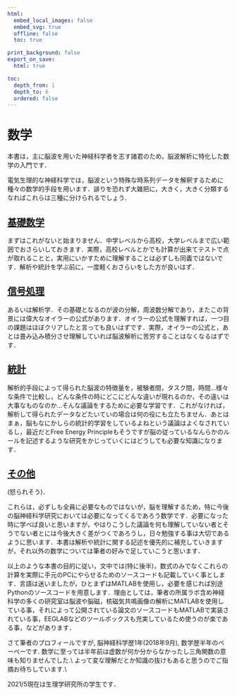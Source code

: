 ```yaml
---
html:
  embed_local_images: false
  embed_svg: true
  offline: false
  toc: true

print_background: false
export_on_save:
  html: true

toc:
  depth_from: 1
  depth_to: 6
  ordered: false
---
```

<h1><span></span>数学</h1>

本書は，主に脳波を用いた神経科学者を志す諸君のため，脳波解析に特化した数学の入門です．

電気生理的な神経科学では，脳波という特殊な時系列データを解釈するために種々の数学的手段を用います．誹りを恐れず大雑把に，大きく，大きく分類するなればこれらは三種に分けられるでしょう．

## [基礎数学](./Basic/basic.html)
まずはこれがないと始まりません．中学レベルから高校，大学レベルまで広い範囲でおさらいしておきます．実際，高校レベルとかでも計算が出来てテストで点が取れることと，実用にいかすために理解することは必ずしも同義ではないです．解析や統計を学ぶ前に，一度軽くおさらいをした方が良いはず．

## [信号処理](./Analysis/Analysis.html)
あるいは解析学．その基礎となるのが波の分解，周波数分解であり，またこの背景には偉大なオイラーの公式があります．オイラーの公式を理解すれば，一つ目の課題はほぼクリアしたと言っても良いはずです．実際，オイラーの公式と，あとは畳み込み積分させ理解していれば脳波解析に苦労することはなくなるはずです．

## [統計](./Statistics/Statistics.html)
解析的手段によって得られた脳波の特徴量を，被験者間，タスク間，時間...様々な条件で比較し，どんな条件の時にどこにどんな違いが現れるのか，その違いは大事なものなのか...そんな議論をするために必要な学習です．これがなければ，解析して得られたデータなどたいていの場合は何の役にも立たちません．あとはまぁ，脳もなにかしらの統計的学習をしているよねという議論はよくなされているし，最近だとFree Energy Principleもそうですが脳の従っているなんらかのルールを記述するような研究をかじっていくにはどうしても必要な知識になります．

## [その他](./Others/Others.html)
(怒られそう)．

これらは，必ずしも全員に必要なものではないが，脳を理解するため，特に今後の脳神経科学研究においては必要になってくるであろう数学です．必要になった時に学べば良いと思いますが，やはりこうした議論を何も理解していない者とそうでない者とには今後大きく差がつくであろうし，日々勉強する事は大切であるように思います．本書は解析や統計に関する記述を優先的に補充していきますが，それ以外の数学については筆者の好みで足していこうと思います．


以上のような本書の目的に従い，文中では(特に後半)，数式のみでなくこれらの計算を実際に手元のPCにやらせるためのソースコードも記載していく事とします．言語は迷いましたが，ひとまずはMATLABを使用し，必要を感じれば別途Pythonのソースコードを用意します．理由としては，筆者の所属ラボ含め神経科学の多くの研究室は脳波や脳磁，核磁気共鳴画像の解析にMATLABを使用している事，それによって公開されている論文のソースコードもMATLABで実装されている事，EEGLABなどのツールボックスも充実しているため使うのが楽である事，などがあります．


さて筆者のプロフィールですが, 脳神経科学歴1年(2018年9月), 数学歴半年のペーペーです. 数学に至っては半年前は虚数が何か分からなかったし三角関数の意味も知りませんでした.\\
よって変な理解だとか知識の抜けもあると思うのでご指摘お待ちしています.\\

2021/5現在は生理学研究所の学生です．